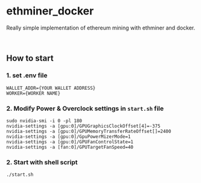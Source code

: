 # ethminer_docker
Really simple implementation of ethereum mining with ethminer and docker.

<br>

## How to start

### 1. set .env file
```
WALLET_ADDR={YOUR WALLET ADDRESS}
WORKER={WORKER NAME}
```

### 2. Modify Power & Overclock settings in `start.sh` file
```
sudo nvidia-smi -i 0 -pl 180
nvidia-settings -a [gpu:0]/GPUGraphicsClockOffset[4]=-375
nvidia-settings -a [gpu:0]/GPUMemoryTransferRateOffset[]=2400
nvidia-settings -a [gpu:0]/GpuPowerMizerMode=1
nvidia-settings -a [gpu:0]/GPUFanControlState=1
nvidia-settings -a [fan:0]/GPUTargetFanSpeed=40
```

### 2. Start with shell script
```
./start.sh
```
